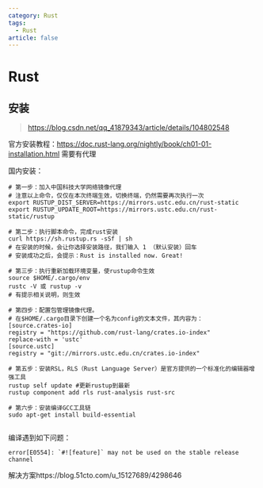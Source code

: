 ```yaml
---
category: Rust
tags:
  - Rust
article: false
---
```


# Rust

## 安装

> https://blog.csdn.net/qq_41879343/article/details/104802548

官方安装教程：https://doc.rust-lang.org/nightly/book/ch01-01-installation.html 需要有代理

国内安装：

```shell
# 第一步：加入中国科技大学网络镜像代理
# 注意以上命令，仅仅在本次终端生效，切换终端，仍然需要再次执行一次
export RUSTUP_DIST_SERVER=https://mirrors.ustc.edu.cn/rust-static
export RUSTUP_UPDATE_ROOT=https://mirrors.ustc.edu.cn/rust-static/rustup

# 第二步：执行脚本命令，完成rust安装
curl https://sh.rustup.rs -sSf | sh
# 在安装的时候，会让你选择安装路径，我们输入 1 （默认安装）回车
# 安装成功之后，会提示：Rust is installed now. Great!

# 第三步：执行重新加载环境变量，使rustup命令生效
source $HOME/.cargo/env
rustc -V 或 rustup -v 
# 有提示相关说明，则生效

# 第四步：配置包管理镜像代理。
# 在$HOME/.cargo目录下创建一个名为config的文本文件，其内容为：
[source.crates-io]
registry = "https://github.com/rust-lang/crates.io-index"
replace-with = 'ustc'
[source.ustc]
registry = "git://mirrors.ustc.edu.cn/crates.io-index"

# 第五步：安装RSL，RLS（Rust Language Server）是官方提供的一个标准化的编辑器增强工具
rustup self update #更新rustup到最新
rustup component add rls rust-analysis rust-src

# 第六步：安装编译GCC工具链
sudo apt-get install build-essential


```

编译遇到如下问题：

```
error[E0554]: `#![feature]` may not be used on the stable release channel
```

解决方案https://blog.51cto.com/u_15127689/4298646